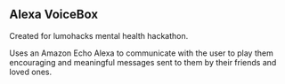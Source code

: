 ## Alexa VoiceBox


Created for lumohacks mental health hackathon.

Uses an Amazon Echo Alexa to communicate with the user to play them encouraging and meaningful messages sent to them by their friends and loved ones.
